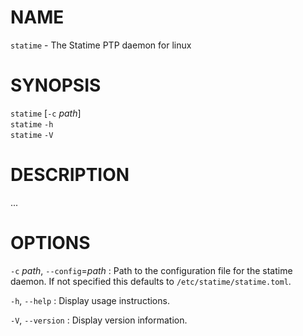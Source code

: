 <!-- ---
title: STATIME(8) statime 0.2.0 | statime
--- -->

# NAME

`statime` - The Statime PTP daemon for linux

# SYNOPSIS
`statime` [`-c` *path*] \
`statime` `-h` \
`statime` `-V`

# DESCRIPTION

...

# OPTIONS
`-c` *path*, `--config`=*path*
:   Path to the configuration file for the statime daemon. If not specified this
    defaults to `/etc/statime/statime.toml`.

`-h`, `--help`
:   Display usage instructions.

`-V`, `--version`
:   Display version information.
